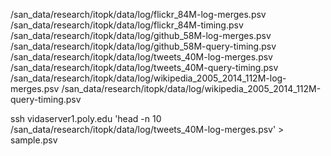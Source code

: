 /san_data/research/itopk/data/log/flickr_84M-log-merges.psv
/san_data/research/itopk/data/log/flickr_84M-timing.psv
/san_data/research/itopk/data/log/github_58M-log-merges.psv
/san_data/research/itopk/data/log/github_58M-query-timing.psv
/san_data/research/itopk/data/log/tweets_40M-log-merges.psv
/san_data/research/itopk/data/log/tweets_40M-query-timing.psv
/san_data/research/itopk/data/log/wikipedia_2005_2014_112M-log-merges.psv
/san_data/research/itopk/data/log/wikipedia_2005_2014_112M-query-timing.psv


ssh vidaserver1.poly.edu 'head -n 10 /san_data/research/itopk/data/log/tweets_40M-log-merges.psv' > sample.psv

